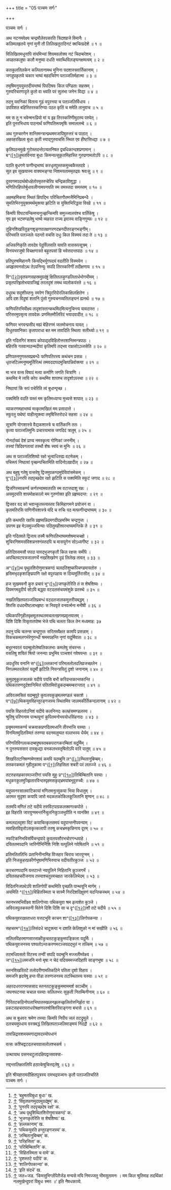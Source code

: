 +++
title = "05 पञ्चमः सर्गः"

+++


पञ्चमः सर्गः ।

अथ नटनमवेक्ष्य चन्द्रमौलेरपसरति त्रिदशव्रजे विमानैः ।  
कलिमलहृतये नृणां मुनी तौ लिलिखतुरादिनटं क्वचित्प्रदेशे ॥ १ ॥  
  
विलिखितमधुनापि संयमिभ्यां शिवमवलोक्य नटं चिदम्बरेशम् ।  
अपहतकलुषाः कलौ मनुष्या दधति भवाब्धिविलङ्घनक्षमत्वम् ॥ २ ॥  
  
कतकुलतिलकेन कल्पितानामथ मुनिना पदशास्त्रवार्तिकानाम् ।  
जगदुपकृतये चकार भाष्यं महदचिरेण पतञ्जलिर्महात्मा ॥ ३ ॥  
  
तमृषिमनुययुस्तदीयभाष्यं पिपठिषवः किल पण्डिताः सहस्रम् ।  
गुरुपरिचरणादृते कुतो वा भवति परं सुलभा जनेन विद्या ॥ ४ ॥  
  
तदनु यवनिकां वितत्य गूढं वपुरनया च पतञ्जलिर्विधाय ।  
उपविशत बहिस्तिरस्करिण्याः पठत कृतिं च ममेति तानुवाच ॥ ५ ॥  
  
मम स तु न भवेन्मनःप्रियो मां य इह तिरस्करिणीमुदस्य पश्येत् ।  
इति पुनरभिधाय पाठनार्थं फणिपतिरूपमृषिः समाललम्बे ॥ ६ ॥  
  
अथ गुरुचरणेन शान्तिमन्त्रान्प्रथममजापिषुरुत्तरं च पाठात् ।  
अहरहरखिला बुधाः कृती स्याद्गुरुवचसि स्थित एव हीष्टसिध्द्या ॥ ७ ॥  
  
कृतिपठनमुखे गुरोस्तदन्तेऽप्यतनिषत द्व्यधिकान्दशप्रणामान् ।  
ब^([\[१\]](#cite_note-1))हुमतविनया बुधाः किमन्यत्सुकृतमिहास्ति
गुरुप्रणामतोऽपि ॥ ८ ॥  
  
पठति बुधगणे फणीन्द्रभाष्यं करधृतपुस्तकमुच्चकैस्तदग्रे ।  
सुत इव सुखयास्य वाक्यभङ्ग्या निशमयताममृतद्रवः श्रवःसु ॥ ९ ॥  
  
दुरवगमपदार्थबोधहेतोरमृतरुचेरिव चन्द्रिकाविशुद्धा ।  
भणितिरहिपतेर्बुधावलीनामपनयति स्म तमस्तदा समस्तम् ॥ १० ॥  
  
अहमहमिकया स्थितं क्षिपद्भिः परिचितगौतमजैमिनिप्रबन्धैः ।  
सुमतिभिरनुयुक्तमर्थमुक्त्या झटिति स युक्तिभिरिद्धया विवव्रे ॥ ११ ॥

किमपि विघटयन्किमप्यनुज्झन्किमपि समुज्ज्वलयंश्च वार्तिकेषु ।  
नृप इव भटमण्डलेषु भाष्ये व्यहरत राज्य इवास्य वाङ्निगुम्फः ॥ १२ ॥  
  
तुहिनशिखरितुङ्गशृङ्गपातक्षणरणदभ्रनदीतरङ्गभङ्गीम्।  
परिभवति पतञ्जलेः पठन्तो वचसि दधुः किल विस्मयं तदा ते ॥ १३ ॥  
  
अधिफणिकृति तावदेव पेठुर्विलसति यावति वासरूपसूत्रम् ।  
विनयभरजुषो विचक्षणास्ते बहुतपसां हि भवेत्तदन्तपाठः ॥ १४ ॥  
  
प्रतिपुरुषमिहाननैः कियद्भिर्युगपदयं वदतीति विस्मयेन ।  
अपहृतमनसोऽथ तेऽपनिन्युः सपदि तिरस्करिणीं तदीक्षणाय ॥ १५ ॥  
  
वि^([\[२\]](#cite_note-2))वृतफणसहस्रमुग्रदंष्ट्रं
क्षितितलकुण्डलितार्धभोगभीमम् ।  
प्रसृतपरिहृतोभयाग्रजिह्वं तरलदृशं तमथ व्यलोकयंस्ते ॥ १६ ॥  
  
दधुरथ सदृशीस्तनूः स्मरेण त्रिपुररिपोरलिकाक्षिलक्षितेन ।  
अपि दश विदुषां शतानि पुंसो गुरुवचनव्यतिलङ्घनं ह्यनर्थः ॥ १७ ॥  
  
फणिपतिरभिवीक्ष्य तादृशांस्तान्कथमिदमित्यनुचिन्त्य यावदास्त ।  
परिसरमुपसृत्य तावदेकः प्रणमितमौलिरिदं भयादवादीत् ॥ १८ ॥  
  
फणिवर भगवन्प्रसीद मह्यं बेहिरगमं जलमोचनाय यावत् ।  
विधुतयवनिकाः कृतापराधा बत मम तावदिति स्थिताः सतीर्थ्याः॥ १९ ॥  
  
इति गदितगिरं शशाप कोपाद्यदविहितोत्तरशान्तिमन्त्रपाठः ।  
बहिरसि गतवान्पठन्मदीयां कृतिमपि तद्भव राक्षसोऽञ्जसेति ॥ २० ॥  
  
प्रणिपतनगुणस्तवप्रबन्धैः फणिपतिरस्य कथंचन प्रसन्नः ।  
धृतजटिलमनुष्यमूर्तिरित्थं तमवददापदमुत्क्षिपन्निवोक्त्या ॥ २१ ॥  
  
मा भज वत्स विषादं मत्वा कर्माणि जगति चित्राणि ।  
कथमिव मे त्वयि कोपः कथमिव शापश्च तादृशोऽपरथा ॥ २२ ॥  
  
निष्ठायां किं रूपं पचेरिति त्वं बुधान्पृच्छ ।

पक्वमिति वदति यस्तं मम कृतिमध्याप्य मुच्यसे शापात् ॥ २३ ॥  
  
व्याकरणमहाभाष्यं मत्कृतमखिलं मम प्रसादात्ते ।  
स्फुरतु यथेष्टं याहीत्युक्त्वा तमृषिस्तिरोदधे सहसा ॥ २४ ॥  
  
सूत्राणि योगशास्त्रे वैद्यकशास्त्रे च वार्तिकानि ततः ।  
कृत्वा पतञ्जलिमुनिः प्रचारयामास जगदिदं त्रातुम् ॥ २५ ॥  
  
गोनर्दाख्यं देशं प्राप्य नमस्कृत्य गोणिकां जननीम् ।  
तस्यां त्रिदिवगतायां तस्थौ शेषः स्वयं स मुनिः ॥ २६ ॥  
  
अथ स पतञ्जलिशिष्यो रक्षो भूत्वाधिरुह्य वटमेकम् ।  
पचिरूपं निष्ठायां पृच्छन्पचितमिति वादिनोऽखादीत् ॥ २७ ॥  
  
अथ बहुषु गतेषु वत्सरेषु द्विजमुपकण्ठमुपेयिवांसमेकम् ।  
पु^([\[३\]](#cite_note-3))नरपि तदपृच्छदेव रक्षो झटिति स पक्वमिति स्फुटं
जगाद ॥ २८ ॥  
  
द्विजगिरमवकर्ण्य कर्णरम्यामवतरति स्म वटात्तदाशु रक्षः ।  
अयमुदयति शापमोक्षकालो मम गुरुणोक्त इति प्रहृष्यदन्त: ॥ २९ ॥  
  
द्विजवर वद को भवान्कुतस्त्यस्तव किमिहागमने प्रयोजनं वा ।  
कृतमतिरसि पाणिनीयशास्त्रे यदि च रुचिः पठ मत्फणीन्द्रभाष्यम् ॥ ३० ॥  
  
इति कथयति रक्षसि प्रहृष्यन्निदमगदीदहमस्मि चन्द्रगुप्तः ।  
उपगम इह मेऽयमुज्जयिन्याः पठितुमहीश्वरभाष्यमन्तिके ते ॥ ३१ ॥  
  
इति गदितवते द्विजाय तस्मै फणिपतिभाष्यमशेषमाचचक्षे ।  
शुचिरनिशमसंविशन्ननश्नंस्तदपि च मासयुगेन सोऽध्यगीष्ट ॥ ३२ ॥  
  
प्रतिदिवसमसौ पपाठ यावद्भुजगकृतौ किल रक्षसः समीपे ।  
अपचितवटपत्रजालगर्भे नखशिखरेण दृढं लिलेख तावत् ॥ ३३ ॥  
  
अ^([\[४\]](#cite_note-4))थ पृथुलशिरोणुमात्रकण्ठं चलदतिशुष्कपिचण्डमायतोरु
।  
ह्रसिमभृदकृशाङ्घ्रिपाणि रक्षो वपुरपहाय स दिव्यमूर्तिरासीत् ॥ ३४ ॥

व्रज सुखमवनौ कुरु प्रचारं भु^([\[५\]](#cite_note-5))जगकृतेरिति तं स
शेषशिष्यः ।  
दिवमगमदुदीर्य सोऽपि बद्ध्वा वटदलसंचयमंशुके प्रतस्थे ॥ ३५ ॥  
  
नखलिखितपतञ्जलिप्रबन्धं वटदलजालकमुत्तरीयबद्धम् ।  
शिरसि दधदभीष्टलाभहृष्टः स निववृते वनवर्त्मना मनीषी ॥ ३६ ॥  
  
पथिकपरिगृहीतवृक्षमूलस्थलमचलत्खगमप्रवृत्तवातम् ।  
दिशि दिशि विसृतातपोष्म भेजे पथि चलता किल तेन मध्यमाह: ३७  
  
तदनु पथि चलन्स चन्द्रगुप्तः सरितमवैक्षत कामपि प्रसन्नाम् ।  
विकचकमलगर्भरेणुगन्धी श्रममपहन्ति नृणां यदूर्मिवातः ॥ ३८ ॥  
  
बभुरनवरतं यदम्बुलोलेष्वलिकलभाः कमलेषु संचरन्तः ।  
वसतिषु शयितं श्रियो जनन्याः प्रभुमिव पञ्चशरं गवेषयन्तः ॥ ३९ ॥  
  
अदधुरिव वनानि स^([\[६\]](#cite_note-6))ल्लकानां परिमललोलदलिव्रजच्छलेन
।  
निगलमतरलेतरं यदूर्मौ झटिति नियन्त्रयितुं दृशो जनानाम् ॥ ४० ॥  
  
कुमुदमुकुलजालकं यदीये पयसि बभौ करिदन्तकान्तकान्ति ।  
पथिकतरुणदुर्दशानिमित्तं पतितमिवोडुकदम्बमम्बरान्तात् ॥ ४१ ॥  
  
अविरलमसितं यदम्बुपूरे कुवलयकुड्मलमण्डलं चकाशे ।  
प^([\[७\]](#cite_note-7))थिकयुवविहन्तुरङ्गजस्य स्थितमिव
जालमकीर्तिकन्दलानाम् ॥ ४२ ॥  
  
पयसि विहरतोऽनिशं यदीये कलनिनदः कलहंसमण्डलस्य ।  
श्रुतिषु परिणनाम पान्थयूनां कुपितमनोभवयोधसिंहनादः ॥ ४३ ॥  
  
प्रसृमरमवकर्ण्य चक्रवाकप्रणदितमध्वनि तीरभाजि यस्याः ।  
विनमितमुदितस्मितं तरुण्या वदनमलुम्पत वल्लभस्य धैर्यम् ॥ ४४ ॥  
  
परिणतिविगलत्कदम्बपुष्पस्तबकपरागकरम्बितां यदूर्मिम् ।  
न पुनरुपससार दावबुध्द्या वनकलभस्तृषितोऽपि वारि पातुम् ॥ ४५ ॥

  
शिखरितटनिषण्णमेणशावं कमपि यदम्बुनि
ल^([\[८\]](#cite_note-8))म्भितानुबिम्बम्।  
ततकरकमलं गृहीतुकामा प^([\[९\]](#cite_note-9))तिहसिता शबरी परं ललज्जे ॥
४६ ॥  
  
तटरुहसहकारमञ्जरीणां पयसि मुहुः प्र^([\[१०\]](#cite_note-10))तिबिम्बितानि
यस्याः ।  
मधुकरकुलमुज्झितारविन्दस्पृहमसकृद्भ्रमयांबभूवुरुच्चै: ॥ ४७ ॥  
  
यदुपवनरसालवाटिकायां मणितमनुत्सुकया भिया विधातुम् ।  
अरमत सुदृशा कयापि जारो मदकलकोकिलकूजितानि शृण्वन् ॥ ४८ ॥  
  
ततमपि मणितं तटे यदीये तरुविटपाग्रकलक्वणत्कपोते ।  
इह विहरति जारयुग्ममन्तर्निचुलनिकुञ्जभुवीति न व्यनक्ति ॥ ४९ ॥  
  
कमलदलदृशा विटं कयाचित्कृतसमयं यदुपान्तनीपवन्याम् ।  
व्यवहितविवृतोऽसकृत्कलापी तरुषु कचभ्रमकृन्निनाय दूरम् ॥ ५० ॥  
  
स्फटिकनिभविसर्पिचन्द्रपादे कुवलयसौरभचोरगन्धवाहे ।  
दयिततमपदानि जारिणीभिर्निशि निशि यत्पुलिने गवेषितानि ॥ ५१ ॥  
  
व्रतिमतिततिभिः प्रतानिनीनामिह विजहार चिराय जारयुग्मम् ।  
इति निजकुहरप्रकीर्णभूषामणिभिरुवाच यदीयतीरकुञ्जः ॥ ५२ ॥  
  
करचरणपदानि यत्तटान्ते नवपुलिने निहितानि कुञ्जगर्भे ।  
दयितसहचरीजनाय तस्याश्चतुरमचक्षत जारकेलिभेदम् ॥ ५३ ॥  
  
विदितनिजपथेऽपि शालिगोपीं कथमिति पृच्छति पान्थयूनि मार्गम् ।  
अयमिति ^([\[११\]](#cite_note-11))विहितस्मिता च सास्मै निरदिशदिक्षुवणं
यदन्तिकस्थम् ॥ ५४ ॥  
  
स्तनभरमभिवीक्ष्य शालिगोप्याः पथिकयुवा श्रम इत्यशेत कुञ्जे ।  
अविरलपुलकस्तनी वितेने दिशि दिशि सा च दृ^([\[१२\]](#cite_note-12))शौ तटे
यदीये ॥ ५५ ॥  
  
पथिकयुवरदक्षताधरा यत्तटभुवि काचन शा^([\[१३\]](#cite_note-13))लिगोपकन्या
।

सहचरम^([\[१४\]](#cite_note-14))तिसंदधे चाटूक्त्या न दशति केलिशुको न मां
सखीति ॥ ५६ ॥  
  
सलिलविहरमाणसारसाक्षीकुचतटकुङ्कुमपङ्किला यदूर्मिः ।  
पथिकयुवजनस्य पश्यतोऽन्तःकरणमरञ्जयदद्भुतं न तत्किम् ॥ ५७ ॥  
  
तटमधिवसतो विटस्य तन्वीं सपदि यदम्बुनि मज्जतीमवेक्ष्य ।  
ज^([\[१५\]](#cite_note-15))लमजनि मनो मृषा न चेदं यदियममज्जदिहापि
साङ्गभूषा ॥ ५८ ॥  
  
स्तनशिखरितटे तलोदरीणामतिकठिने पतिता दृशो विहाय ।  
समजनि हृदयेषु हन्त पीडा तरुणजनस्य तटस्थितस्य यस्याः ॥ ५९ ॥  
  
अहरदधररागमाससाद स्तनतटकुङ्कुममाममर्श काञ्चीम् ।  
जघनघटनया चचाल यस्याः सलिलभरः सुकृती नितम्बिनीनाम् ॥ ६० ॥  
  
गिरितटकठिनोपलाभिघातस्खलनझलज्झलितोरुनिर्झरा या ।  
प्रकटसहचरापराधरोषक्षणपरुषोक्तिरिवाङ्गना बभासे ॥ ६१ ॥  
  
अथ स बुधवरः श्रमेण तस्याः किमपि निपीय जलं तटद्रुमूले ।  
दलचयमुपधाय वस्त्रबद्धं लिखितपतञ्जलिवाङ्मयं निदद्रौ ॥ ६२ ॥

तावन्निद्रावशमयमगाद्यावदस्योपधानं

वत्सः कश्चिद्वटदलचयग्रासलोलश्चकर्ष ।

उत्थायाथ ग्रसनचटुलादक्षिपद्वत्सवक्त्रा-

त्तद्दन्तालिक्षतलिपि हठात्केषुचित्तद्दलेषु ॥ ६३ ॥

इति श्रीयज्ञरामदीक्षितपुत्रस्य रामभद्रयज्वनः कृतौ पतञ्जलिचरिते  
पञ्चमः सर्गः ।


_________


1.  [↑](#cite_ref-1) ‘बहुमतविबुधा बुधाः' ख.
2.  [↑](#cite_ref-2) ‘विवृतफणमुदग्रमुग्रदंष्ट्रम्' क.
3.  [↑](#cite_ref-3) ‘पुनरपि तदपृच्छदेष रक्षो’ क.
4.  [↑](#cite_ref-4) ‘अथ पृथुशिथिलशिरोणुमात्रकण्ठं’ क.
5.  [↑](#cite_ref-5) ‘भुजगकृतेरिति स शेषशिष्यः’ ख.
6.  [↑](#cite_ref-6) ‘हल्लकानाम्’ ख.
7.  [↑](#cite_ref-7) ‘पथिकयुवति हन्तुरङ्गजस्य’ क.
8.  [↑](#cite_ref-8) ‘लम्बितानुबिम्बम्’ क.
9.  [↑](#cite_ref-9) ‘परिहसिता’ क.
10. [↑](#cite_ref-10) 'परिबिम्बितानि’ क.
11. [↑](#cite_ref-11) 'विहितस्मिता च वामे’ क.
12. [↑](#cite_ref-12) ‘दृशस्तटे यदीये’ क.
13. [↑](#cite_ref-13) ‘शालिगोपकान्या’ क.
14. [↑](#cite_ref-14) ‘इति संदधे’ ख.
15. [↑](#cite_ref-15) जल=जड. ‘किमसुभिर्ग्लपितैर्जड मन्यसे मयि निमज्जतु
    भीमसुतामनः । मम किल श्रुतिमाह तदर्थिकां नलमुखेन्दुपरां विबुधः स्मरः
    ॥’ इति नैषधकाव्ये.
